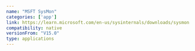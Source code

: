 ```yaml
---
name: "MSFT SysMon"
categories: ['app']
link: https://learn.microsoft.com/en-us/sysinternals/downloads/sysmon
compatibility: native
versionFrom: "V15.0"
type: applications
---
```


